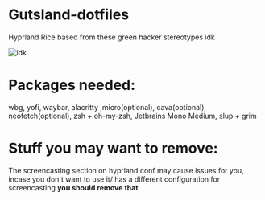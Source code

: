 # Gutsland-dotfiles
Hyprland Rice based from these green hacker stereotypes idk

![idk](https://user-images.githubusercontent.com/82564850/197308481-3d155ced-2372-4bd9-9c26-9ba55ab9100a.png)

# Packages needed:
wbg, yofi, waybar, alacritty ,micro(optional), cava(optional), neofetch(optional), zsh + oh-my-zsh, Jetbrains Mono Medium, slup + grim


# Stuff you may want to remove:
The screencasting section on hyprland.conf may cause issues for you, incase you don't want to use it/ has a different configuration for screencasting **you should remove that**
